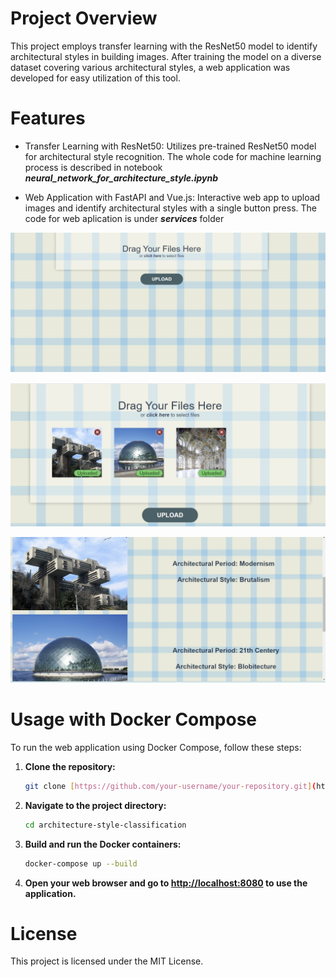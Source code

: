 # Project Overview

This project employs transfer learning with the ResNet50 model to identify architectural styles in building images. After training the model on a diverse dataset covering various architectural styles, a web application was developed for easy utilization of this tool.

# Features
- Transfer Learning with ResNet50: Utilizes pre-trained ResNet50 model for architectural style recognition. The whole code for machine learning process is described in notebook ***neural_network_for_architecture_style.ipynb*** 

- Web Application with FastAPI and Vue.js: Interactive web app to upload images and identify architectural styles with a single button press. The code for web aplication is under ***services*** folder

![Upload image](aplication_first_view.PNG)

![Uploaded images](apllication_with_image.PNG)

![Clasification result](aplication_answer_view.PNG)

# Usage with Docker Compose

To run the web application using Docker Compose, follow these steps:

1. **Clone the repository:**
    ```bash
    git clone [https://github.com/your-username/your-repository.git](https://github.com/parapapere/architecture-style-classification.git)
    ```

2. **Navigate to the project directory:**
    ```bash
    cd architecture-style-classification
    ```

3. **Build and run the Docker containers:**
    ```bash
    docker-compose up --build
    ```

4. **Open your web browser and go to [http://localhost:8080](http://localhost:8080) to use the application.**

# License

This project is licensed under the MIT License.

